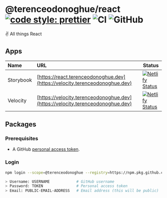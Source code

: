 # @terenceodonoghue/react [![code style: prettier](https://img.shields.io/badge/code_style-prettier-ff69b4.svg)](https://github.com/prettier/prettier) ![CI](https://github.com/terenceodonoghue/react/actions/workflows/main.yml/badge.svg) ![GitHub](https://img.shields.io/github/license/terenceodonoghue/react)

✌️ All things React

## Apps

| Name      | URL                                                                            | Status                                                                                                                                                                          |
| :-------- | :----------------------------------------------------------------------------- | ------------------------------------------------------------------------------------------------------------------------------------------------------------------------------- |
| Storybook | [https://react.terenceodonoghue.dev](https://velocity.terenceodonoghue.dev)    | [![Netlify Status](https://api.netlify.com/api/v1/badges/606e6e49-7d4f-4e4f-9c2f-6aec79e14afe/deploy-status)](https://app.netlify.com/sites/stupendous-malasada-674d50/deploys) |
| Velocity  | [https://velocity.terenceodonoghue.dev](https://velocity.terenceodonoghue.dev) | [![Netlify Status](https://api.netlify.com/api/v1/badges/06593104-e358-466c-8619-0bf4a06d0af2/deploy-status)](https://app.netlify.com/sites/chic-naiad-4fc050/deploys)          |

## Packages

### Prerequisites

- A GitHub [personal access token](https://docs.github.com/en/github/authenticating-to-github/keeping-your-account-and-data-secure/creating-a-personal-access-token).

### Login

```bash
npm login --scope=@terenceodonoghue --registry=https://npm.pkg.github.com

> Username: USERNAME            # GitHub username
> Password: TOKEN               # Personal access token
> Email: PUBLIC-EMAIL-ADDRESS   # Email address (this will be public)
```
